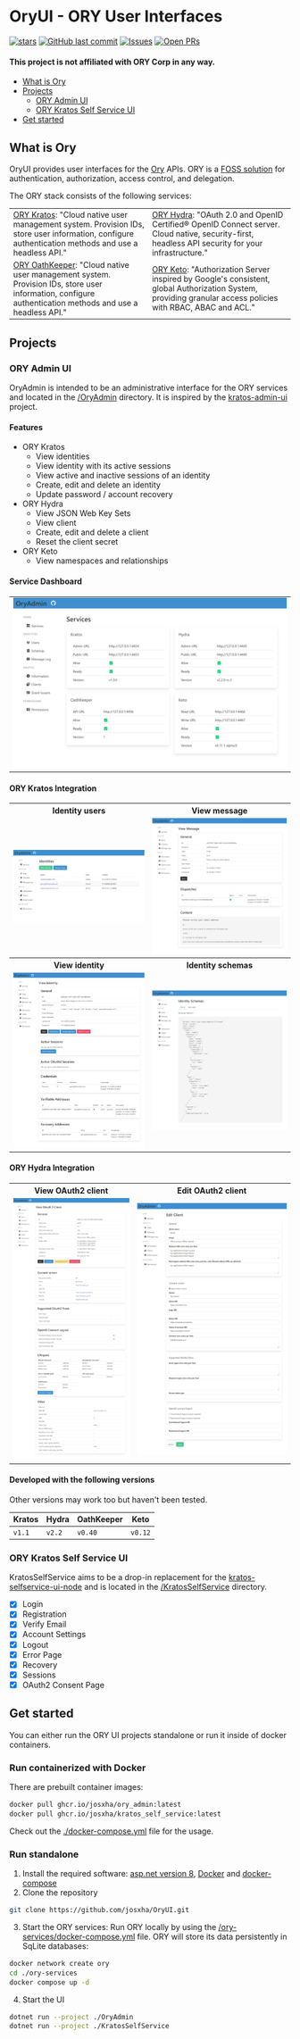 ﻿# OryUI - ORY User Interfaces
[![stars](https://badgen.net/github/stars/josxha/OryUI?label=stars&color=green&icon=github)](https://github.com/josxha/OryUI/stargazers)
[![GitHub last commit](https://img.shields.io/github/last-commit/josxha/OryUI)](https://github.com/josxha/OryUI)
[![Issues](https://img.shields.io/github/issues/josxha/OryUI)](https://github.com/josxha/OryUI/issues)
[![Open PRs](https://badgen.net/github/open-prs/josxha/flutter_map_cache?label=Open+PRs&color=green)](https://GitHub.com/josxha/OryUI/pulls)


#### This project is not affiliated with ORY Corp in any way.

- [What is Ory](#what-is-ory)
- [Projects](#projects)
    - [ORY Admin UI](#ory-admin-ui)
    - [ORY Kratos Self Service UI](#ory-kratos-self-service-ui)
- [Get started](#get-started)

## What is Ory

OryUI provides user interfaces for the [Ory](https://www.ory.sh/) APIs. ORY is a
[FOSS solution](https://www.ory.sh/open-source/) for authentication, authorization, access control, and delegation.

The ORY stack consists of the following services:

<table>
<tr>
<td>
<a target="_blank" href="https://www.ory.sh/kratos/">ORY Kratos</a>: "Cloud native user management system. Provision IDs, store user 
information, configure authentication methods and use a headless API."
</td>
<td>
<a target="_blank" href="https://www.ory.sh/hydra/">ORY Hydra</a>: "OAuth 2.0 and OpenID Certified® OpenID Connect server. Cloud native, 
security-first, headless API security for your infrastructure."
</td>
</tr>
<tr>
<td>
<a target="_blank" href="https://www.ory.sh/oathkeeper/">ORY OathKeeper</a>: "Cloud native user management system. Provision IDs, store 
user information, configure authentication methods and use a headless API."
</td>
<td>
<a target="_blank" href="https://www.ory.sh/keto/">ORY Keto</a>: "Authorization Server inspired by Google's consistent, global 
Authorization System, providing granular access policies with RBAC, ABAC and ACL."
</td>
</tr>
</table>

## Projects

### ORY Admin UI

OryAdmin is intended to be an administrative interface for the ORY services and located in the
[/OryAdmin](/OryAdmin) directory. It is inspired by the [kratos-admin-ui](https://github.com/dfoxg/kratos-admin-ui)
project.

#### Features

- ORY Kratos
    - View identities
    - View identity with its active sessions
    - View active and inactive sessions of an identity
    - Create, edit and delete an identity
    - Update password / account recovery
- ORY Hydra
    - View JSON Web Key Sets
    - View client
    - Create, edit and delete a client
    - Reset the client secret
- ORY Keto
    - View namespaces and relationships

#### Service Dashboard

<table>
<tr>
<td><img src="images/OryAdmin/Services.jpeg"></td>
</tr>
</table>

#### ORY Kratos Integration

<table>
<tr>
<th>Identity users</th>
<th>View message</th>
</tr>
<tr>
<td><img src="images/OryAdmin/Identities.jpeg" /></td>
<td><img src="images/OryAdmin/IdentitiesMessages.jpeg" /></td>
</tr>
<tr>
<th>View identity</th>
<th>Identity schemas</th>
</tr>
<tr>
<td><img src="images/OryAdmin/IdentitiesUser.jpeg" /></td>
<td><img src="images/OryAdmin/IdentitiesSchemas.jpeg" /></td>
</tr>
</table>

#### ORY Hydra Integration

<table>
<tr>
<th>View OAuth2 client</th>
<th>Edit OAuth2 client</th>
</tr>
<tr>
<td><img src="images/OryAdmin/OAuth2Client.jpeg" /></td>
<td><img src="images/OryAdmin/OAuth2ClientEdit.jpeg" /></td>
</tr>
</table>

#### Developed with the following versions

Other versions may work too but haven't been tested.

| Kratos | Hydra  | OathKeeper | Keto    |
|--------|--------|------------|---------|
| `v1.1` | `v2.2` | `v0.40`    | `v0.12` |

### ORY Kratos Self Service UI

KratosSelfService aims to be a drop-in replacement for
the [kratos-selfservice-ui-node](https://github.com/ory/kratos-selfservice-ui-node) and is located in
the [/KratosSelfService](/KratosSelfService) directory.

- [x] Login
- [x] Registration
- [x] Verify Email
- [x] Account Settings
- [x] Logout
- [x] Error Page
- [x] Recovery
- [x] Sessions
- [x] OAuth2 Consent Page

## Get started

You can either run the ORY UI projects standalone or run it inside of docker containers.

### Run containerized with Docker

There are prebuilt container images:

```bash
docker pull ghcr.io/josxha/ory_admin:latest
docker pull ghcr.io/josxha/kratos_self_service:latest
```

Check out the [./docker-compose.yml](https://github.com/josxha/OryUI/blob/main/docker-compose.yml) file for the usage.

### Run standalone

1. Install the required
   software: [asp.net version 8](https://learn.microsoft.com/de-de/dotnet/core/install/windows), [Docker](https://docs.docker.com/engine/install/)
   and [docker-compose](https://docs.docker.com/compose/install/)
2. Clone the repository

```bash
git clone https://github.com/josxha/OryUI.git
```

3. Start the ORY services: Run ORY locally by using the [/ory-services/docker-compose.yml](ory-services/docker-compose.yml) file. ORY will
   store its data
   persistently in SqLite databases:

```bash
docker network create ory
cd ./ory-services
docker compose up -d 
```

4. Start the UI

```bash
dotnet run --project ./OryAdmin
dotnet run --project ./KratosSelfService
```
